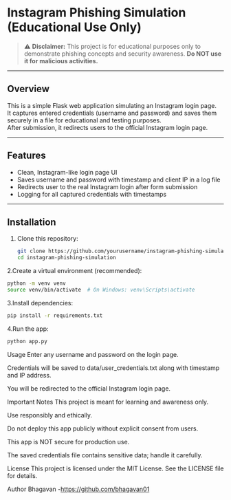 # Instagram Phishing Simulation (Educational Use Only)

> ⚠️ **Disclaimer:** This project is for educational purposes only to demonstrate phishing concepts and security awareness. **Do NOT use it for malicious activities.**

---

## Overview

This is a simple Flask web application simulating an Instagram login page.  
It captures entered credentials (username and password) and saves them securely in a file for educational and testing purposes.  
After submission, it redirects users to the official Instagram login page.

---

## Features

- Clean, Instagram-like login page UI
- Saves username and password with timestamp and client IP in a log file
- Redirects user to the real Instagram login after form submission
- Logging for all captured credentials with timestamps

---

## Installation

1. Clone this repository:

   ```bash
   git clone https://github.com/yourusername/instagram-phishing-simulation.git
   cd instagram-phishing-simulation
2.Create a virtual environment (recommended):

```bash
python -m venv venv
source venv/bin/activate  # On Windows: venv\Scripts\activate
```
3.Install dependencies:
```bash
pip install -r requirements.txt
```
4.Run the app:
```bash
python app.py
```
Usage
Enter any username and password on the login page.

Credentials will be saved to data/user_credentials.txt along with timestamp and IP address.

You will be redirected to the official Instagram login page.

Important Notes
This project is meant for learning and awareness only.

Use responsibly and ethically.

Do not deploy this app publicly without explicit consent from users.

This app is NOT secure for production use.

The saved credentials file contains sensitive data; handle it carefully.

License
This project is licensed under the MIT License. See the LICENSE file for details.

Author
Bhagavan -https://github.com/bhagavan01
